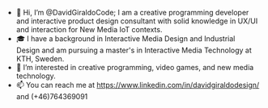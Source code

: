 - 👋 Hi, I’m @DavidGiraldoCode; I am a creative programming developer and interactive product design consultant with solid knowledge in UX/UI and interaction for New Media IoT contexts.
- 🎓 I have a background in Interactive Media Design and Industrial Design and am pursuing a master's in Interactive Media Technology at KTH, Sweden.
- 👀 I’m interested in creative programming, video games, and new media technology.
- 📫 You can reach me at https://www.linkedin.com/in/davidgiraldodesign/ and  (+46)764369091

<!---
DavidGiraldoCode/DavidGiraldoCode is a ✨ special ✨ repository because its `README.md` (this file) appears on your GitHub profile.
You can click the Preview link to take a look at your changes.
--->

